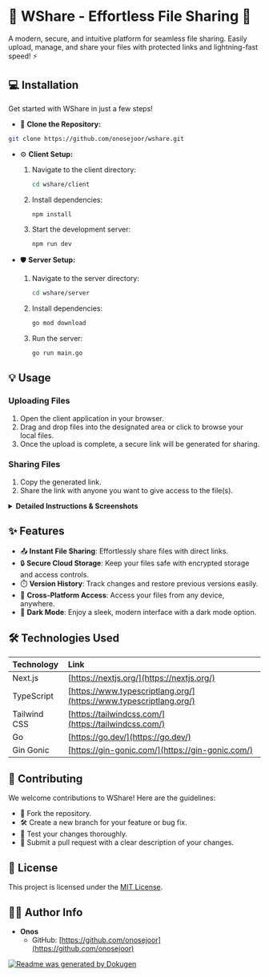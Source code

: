 # 🚀 WShare - Effortless File Sharing 🚀

A modern, secure, and intuitive platform for seamless file sharing. Easily upload, manage, and share your files with protected links and lightning-fast speed! ⚡️

## 💻 Installation

Get started with WShare in just a few steps!

- 📌 **Clone the Repository:**

```bash
git clone https://github.com/onosejoor/wshare.git
```

- ⚙️ **Client Setup:**
  1.  Navigate to the client directory:
      ```bash
      cd wshare/client
      ```
  2.  Install dependencies:
      ```bash
      npm install
      ```
  3.  Start the development server:
      ```bash
      npm run dev
      ```

- 🛡️ **Server Setup:**
  1.  Navigate to the server directory:
      ```bash
      cd wshare/server
      ```
  2.  Install dependencies:
      ```bash
      go mod download
      ```
  3.  Run the server:
      ```bash
      go run main.go
      ```

## 💡 Usage

### Uploading Files

1.  Open the client application in your browser.
2.  Drag and drop files into the designated area or click to browse your local files.
3.  Once the upload is complete, a secure link will be generated for sharing.

### Sharing Files

1.  Copy the generated link.
2.  Share the link with anyone you want to give access to the file(s).

<details>
<summary><b>Detailed Instructions & Screenshots</b></summary>
<br>

1. **Drag and Drop Interface**:

![Drag and Drop](https://via.placeholder.com/800x400/4361ee/ffffff?text=Drag+and+Drop+Example)

2. **File Cards**:

![File Cards](https://via.placeholder.com/800x400/4361ee/ffffff?text=File+Cards+Example)

3. **Secure Download**:

![Secure Download](https://via.placeholder.com/800x400/4361ee/ffffff?text=Secure+Download+Example)

</details>

## ✨ Features

- 📤 **Instant File Sharing**: Effortlessly share files with direct links.
- 🔒 **Secure Cloud Storage**: Keep your files safe with encrypted storage and access controls.
- ⏱️ **Version History**: Track changes and restore previous versions easily.
- 📱 **Cross-Platform Access**: Access your files from any device, anywhere.
- 🌙 **Dark Mode**: Enjoy a sleek, modern interface with a dark mode option.

## 🛠️ Technologies Used

| Technology  | Link                                       |
| :---------- | :----------------------------------------- |
| Next.js     | [https://nextjs.org/](https://nextjs.org/) |
| TypeScript  | [https://www.typescriptlang.org/](https://www.typescriptlang.org/) |
| Tailwind CSS| [https://tailwindcss.com/](https://tailwindcss.com/)   |
| Go          | [https://go.dev/](https://go.dev/)          |
| Gin Gonic   | [https://gin-gonic.com/](https://gin-gonic.com/)     |

## 🤝 Contributing

We welcome contributions to WShare! Here are the guidelines:

- 📌 Fork the repository.
- 🛠️ Create a new branch for your feature or bug fix.
- 🧪 Test your changes thoroughly.
- 🚀 Submit a pull request with a clear description of your changes.

## 📜 License

This project is licensed under the [MIT License](LICENSE).

## 🧑‍💻 Author Info

- **Onos**
    - GitHub: [https://github.com/onosejoor](https://github.com/onosejoor)


[![Readme was generated by Dokugen](https://img.shields.io/badge/Readme%20was%20generated%20by-Dokugen-brightgreen)](https://www.npmjs.com/package/dokugen)

